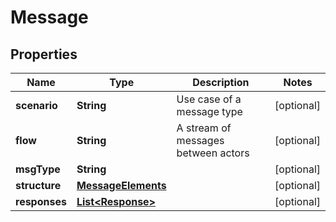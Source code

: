 
# Message

## Properties
Name | Type | Description | Notes
------------ | ------------- | ------------- | -------------
**scenario** | **String** | Use case of a message type |  [optional]
**flow** | **String** | A stream of messages between actors |  [optional]
**msgType** | **String** |  |  [optional]
**structure** | [**MessageElements**](MessageElements.md) |  |  [optional]
**responses** | [**List&lt;Response&gt;**](Response.md) |  |  [optional]



